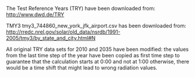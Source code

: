 The Test Reference Years (TRY) have been downloaded from: http://www.dwd.de/TRY

TMY3 tmy3_744860_new_york_jfk_airport.csv has been downloaded from: http://rredc.nrel.gov/solar/old_data/nsrdb/1991-2005/tmy3/by_state_and_city.html#N

All original TRY data sets for 2010 and 2035 have been modified: the values from the last time step of the year 
have been copied as first time step to guarantee that the calculation starts at 0:00 and not at 1:00
otherwise, there would be a time shift that might lead to wrong radiation values. 

